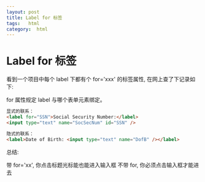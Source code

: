 ```yaml
---
layout: post
title: Label for 标签
tags:   html
category:  html
---
```



# Label for 标签
看到一个项目中每个 label 下都有个 for='xxx' 的标签属性, 在网上查了下记录如下:

for 属性规定 label 与哪个表单元素绑定。

```html
显式的联系：
<label for="SSN">Social Security Number:</label>
<input type="text" name="SocSecNum" id="SSN" />

隐式的联系：
<label>Date of Birth: <input type="text" name="DofB" /></label>
```

总结:

带 for='xx', 你点击标题光标能也能进入输入框
不带 for, 你必须点击输入框才能进去
